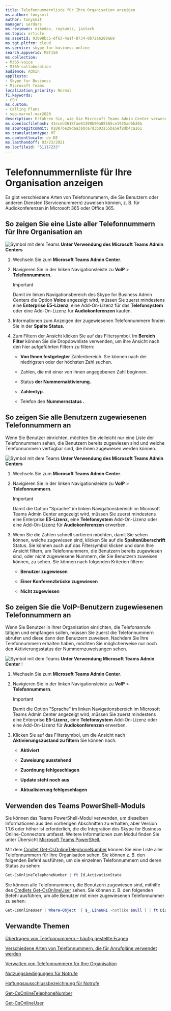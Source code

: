 ```yaml
---
title: Telefonnummernliste für Ihre Organisation anzeigen
ms.author: tonysmit
author: tonysmit
manager: serdars
ms.reviewer: mikedav, roykuntz, jastark
ms.topic: article
ms.assetid: 93098bc5-df63-4a1f-8734-0b72a6280a69
ms.tgt.pltfrm: cloud
ms.service: skype-for-business-online
search.appverid: MET150
ms.collection:
- M365-voice
- M365-collaboration
audience: Admin
appliesto:
- Skype for Business
- Microsoft Teams
localization_priority: Normal
f1.keywords:
- CSH
ms.custom:
- Calling Plans
- seo-marvel-mar2020
description: Erfahren Sie, wie Sie Microsoft Teams Admin Center verwenden können, um eine Liste aller Telefonnummern in Ihrer Organisation und aller Nummern, die Benutzern zugewiesen oder nicht zugewiesen sind, zu sehen.
ms.openlocfilehash: 41eceb3618fae61308b90a88165ce1935ad6b30b
ms.sourcegitcommit: 01087be29daa3abce7d3b03a55ba5ef8db4ca161
ms.translationtype: MT
ms.contentlocale: de-DE
ms.lasthandoff: 03/23/2021
ms.locfileid: "51117233"
---
```

# <a name="see-a-list-of-phone-numbers-in-your-organization"></a>Telefonnummernliste für Ihre Organisation anzeigen

Es gibt verschiedene Arten von Telefonnummern, die Sie Benutzern oder anderen Diensten (Servicenummern) zuweisen können, z. B. für Audiokonferenzen in Microsoft 365 oder Office 365.
  
## <a name="to-see-a-list-of-all-phone-numbers-that-you-have-for-your-organization"></a>So zeigen Sie eine Liste aller Telefonnummern für Ihre Organisation an

![Symbol mit dem Teams ](media/teams-logo-30x30.png) **Unter Verwendung des Microsoft Teams Admin Centers**

1. Wechseln Sie zum **Microsoft Teams Admin Center**.

2. Navigieren Sie in der linken Navigationsleiste zu **VoIP** > **Telefonnummern**.

    > [!IMPORTANT]
    > Damit im linken Navigationsbereich des Skype for Business Admin Centers die Option **Voice** angezeigt wird, müssen Sie zuerst mindestens eine **Enterprise E5-Lizenz**, eine Add-On-Lizenz für das **Telefonsystem** oder eine Add-On-Lizenz für **Audiokonferenzen** kaufen.

3. Informationen zum Anzeigen der zugewiesenen Telefonnummern finden Sie in der **Spalte Status.**

4. Zum Filtern der Ansicht klicken Sie auf das Filtersymbol. Im **Bereich Filter** können Sie die Dropdownliste verwenden, um ihre Ansicht nach den hier aufgeführten Filtern zu filtern:

   - **Von Ihnen festgelegter** Zahlenbereich. Sie können nach der niedrigsten oder der höchsten Zahl suchen.

   - Zahlen, die mit einer von Ihnen angegebenen Zahl beginnen.

   - Status **der Nummernaktivierung.**

   - **Zahlentyp**.

   - Telefon den **Nummernstatus .**

## <a name="to-see-all-of-the-phone-numbers-that-are-assigned-to-users"></a>So zeigen Sie alle Benutzern zugewiesenen Telefonnummern an

Wenn Sie Benutzer einrichten, möchten Sie vielleicht nur eine Liste der Telefonnummern sehen, die Benutzern bereits zugewiesen sind und welche Telefonnummern verfügbar sind, die ihnen zugewiesen werden können.
  
![Symbol mit dem Teams ](media/teams-logo-30x30.png) **Unter Verwendung des Microsoft Teams Admin Centers**

1. Wechseln Sie zum **Microsoft Teams Admin Center**.

2. Navigieren Sie in der linken Navigationsleiste zu **VoIP** > **Telefonnummern**.

    > [!IMPORTANT]
    > Damit die Option  "Sprache" im linken Navigationsbereich im Microsoft Teams Admin Center angezeigt wird, müssen Sie zuerst mindestens eine Enterprise **E5-Lizenz,** eine **Telefonsystem** Add-On-Lizenz oder eine Add-On-Lizenz für **Audiokonferenzen** erwerben.

3. Wenn Sie die Zahlen schnell sortieren möchten, damit Sie sehen können, welche zugewiesen sind, klicken Sie auf die **Spaltenüberschrift** Status. Sie können auch auf das Filtersymbol klicken und dann Ihre Ansicht filtern, um Telefonnummern, die Benutzern bereits zugewiesen sind, oder nicht zugewiesene Nummern, die Sie Benutzern zuweisen können, zu sehen. Sie können nach folgenden Kriterien filtern:

   - **Benutzer zugewiesen**

   - **Einer Konferenzbrücke zugewiesen** 

   - **Nicht zugewiesen**

## <a name="to-see-the-phone-numbers-that-are-assigned-to-voice-users"></a>So zeigen Sie die VoIP-Benutzern zugewiesenen Telefonnummern an

Wenn Sie Benutzer in Ihrer Organisation einrichten, die Telefonanrufe tätigen und empfangen sollen, müssen Sie zuerst die Telefonnummern abrufen und diese dann den Benutzern zuweisen. Nachdem Sie Ihre Telefonnummern erhalten haben, möchten Sie möglicherweise nur noch den Aktivierungsstatus der Nummernzuweisungen sehen.

![Symbol mit dem Teams ](media/teams-logo-30x30.png) **Unter Verwendung Microsoft Teams Admin Center** !
  
1. Wechseln Sie zum **Microsoft Teams Admin Center**.

2. Navigieren Sie in der linken Navigationsleiste zu **VoIP** > **Telefonnummern**.

    > [!IMPORTANT]
    > Damit die Option  "Sprache" im linken Navigationsbereich im Microsoft Teams Admin Center angezeigt wird, müssen Sie zuerst mindestens eine Enterprise **E5-Lizenz,** eine **Telefonsystem** Add-On-Lizenz oder eine Add-On-Lizenz für **Audiokonferenzen** erwerben.

3. Klicken Sie auf das Filtersymbol, um die Ansicht nach **Aktivierungszustand zu filtern** Sie können nach:

   - **Aktiviert**

   - **Zuweisung ausstehend**

   - **Zuordnung fehlgeschlagen**

   - **Update steht noch aus**

   - **Aktualisierung fehlgeschlagen**

## <a name="using-the-teams-powershell-module"></a>Verwenden des Teams PowerShell-Moduls

Sie können das Teams PowerShell-Modul verwenden, um dieselben Informationen aus den vorherigen Abschnitten zu erhalten, aber Version 1.1.6 oder höher ist erforderlich, die die Integration des Skype for Business Online-Connectors umfasst. Weitere Informationen zum Modul finden Sie unter Übersicht [Microsoft Teams PowerShell.](teams-powershell-overview.md)

Mit dem [Cmdlet Get-CsOnlineTelephoneNumber](/powershell/module/skype/get-csonlinetelephonenumber) können Sie eine Liste aller Telefonnummern für Ihre Organisation sehen. Sie können z. B. den folgenden Befehl ausführen, um die einzelnen Telefonnummern und deren Status zu sehen:

```PowerShell
Get-CsOnlineTelephoneNumber | ft Id,ActivationState
```

Sie können alle Telefonnummern, die Benutzern zugewiesen sind, mithilfe des [Cmdlets Get-CsOnlineUser](/powershell/module/skype/get-csonlineuser) sehen. Sie können z. B. den folgenden Befehl ausführen, um alle Benutzer mit einer zugewiesenen Telefonnummer zu sehen:

```PowerShell
Get-CsOnlineUser | Where-Object  { $_.LineURI -notlike $null } | ft DisplayName,UserPrincipalName,LineURI
```

## <a name="related-topics"></a>Verwandte Themen
[Übertragen von Telefonnummern – häufig gestellte Fragen](./phone-number-calling-plans/port-order-overview.md)

[Verschiedene Arten von Telefonnummern, die für Anrufpläne verwendet werden](./different-kinds-of-phone-numbers-used-for-calling-plans.md)

[Verwalten von Telefonnummern für Ihre Organisation](/microsoftteams/manage-phone-numbers-for-your-organization)

[Nutzungsbedingungen für Notrufe](./emergency-calling-terms-and-conditions.md)

[Haftungsausschlussbezeichnung für Notrufe](https://github.com/MicrosoftDocs/OfficeDocs-SkypeForBusiness/blob/live/Teams/downloads/emergency-calling/emergency-calling-label-(en-us)-(v.1.0).zip?raw=true)

[Get-CsOnlineTelephoneNumber](/powershell/module/skype/get-csonlinetelephonenumber)
  
[Get-CsOnlineUser](/powershell/module/skype/get-csonlineuser)